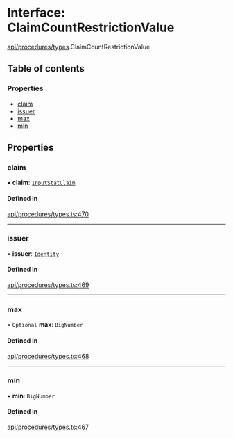 # Interface: ClaimCountRestrictionValue

[api/procedures/types](../wiki/api.procedures.types).ClaimCountRestrictionValue

## Table of contents

### Properties

- [claim](../wiki/api.procedures.types.ClaimCountRestrictionValue#claim)
- [issuer](../wiki/api.procedures.types.ClaimCountRestrictionValue#issuer)
- [max](../wiki/api.procedures.types.ClaimCountRestrictionValue#max)
- [min](../wiki/api.procedures.types.ClaimCountRestrictionValue#min)

## Properties

### claim

• **claim**: [`InputStatClaim`](../wiki/api.entities.types#inputstatclaim)

#### Defined in

[api/procedures/types.ts:470](https://github.com/PolymeshAssociation/polymesh-sdk/blob/9a8715021/src/api/procedures/types.ts#L470)

___

### issuer

• **issuer**: [`Identity`](../wiki/api.entities.Identity.Identity)

#### Defined in

[api/procedures/types.ts:469](https://github.com/PolymeshAssociation/polymesh-sdk/blob/9a8715021/src/api/procedures/types.ts#L469)

___

### max

• `Optional` **max**: `BigNumber`

#### Defined in

[api/procedures/types.ts:468](https://github.com/PolymeshAssociation/polymesh-sdk/blob/9a8715021/src/api/procedures/types.ts#L468)

___

### min

• **min**: `BigNumber`

#### Defined in

[api/procedures/types.ts:467](https://github.com/PolymeshAssociation/polymesh-sdk/blob/9a8715021/src/api/procedures/types.ts#L467)
